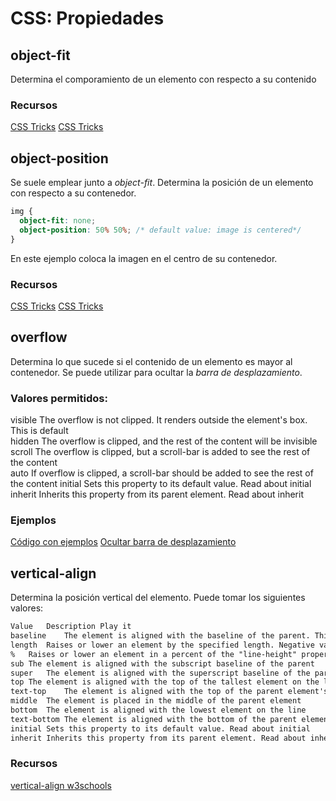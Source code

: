 # CSS: Propiedades

## object-fit

 Determina el comporamiento de un elemento con respecto a su contenido

### Recursos

[CSS Tricks](https://css-tricks.com/almanac/properties/o/object-fit/)
[CSS Tricks](https://css-tricks.com/on-object-fit-and-object-position/)

## object-position

Se suele emplear junto a _object-fit_. Determina la posición de un elemento con respecto a su contenedor.

``` css
img {
  object-fit: none;
  object-position: 50% 50%; /* default value: image is centered*/
}
```

En este ejemplo coloca la imagen en el centro de su contenedor.

### Recursos

[CSS Tricks](https://css-tricks.com/almanac/properties/o/object-position/)
[CSS Tricks](https://css-tricks.com/on-object-fit-and-object-position/)

## overflow

Determina lo que sucede si el contenido de un elemento es mayor al contenedor.
Se puede utilizar para ocultar la _barra de desplazamiento_.

### Valores permitidos:
visible	The overflow is not clipped. It renders outside the element's box. This is default	
hidden	The overflow is clipped, and the rest of the content will be invisible	
scroll	The overflow is clipped, but a scroll-bar is added to see the rest of the content	
auto	If overflow is clipped, a scroll-bar should be added to see the rest of the content	
initial	Sets this property to its default value. Read about initial	
inherit	Inherits this property from its parent element. Read about inherit

### Ejemplos

[Código con ejemplos](https://www.w3schools.com/cssref/playit.asp?filename=playcss_overflow&preval=initial)
[Ocultar barra de desplazamiento](https://www.w3schools.com/howto/howto_css_hide_scrollbars.asp)

## vertical-align

 Determina la posición vertical del elemento. Puede tomar los siguientes valores:

``` css
Value	Description	Play it
baseline	The element is aligned with the baseline of the parent. This is default	
length	Raises or lower an element by the specified length. Negative values are allowed. Read about length units	
%	Raises or lower an element in a percent of the "line-height" property. Negative values are allowed	
sub	The element is aligned with the subscript baseline of the parent	
super	The element is aligned with the superscript baseline of the parent	
top	The element is aligned with the top of the tallest element on the line	
text-top	The element is aligned with the top of the parent element's font	
middle	The element is placed in the middle of the parent element	
bottom	The element is aligned with the lowest element on the line	
text-bottom	The element is aligned with the bottom of the parent element's font	
initial	Sets this property to its default value. Read about initial	
inherit	Inherits this property from its parent element. Read about inherit
```

### Recursos

[vertical-align w3schools](https://www.w3schools.com/cssref/pr_pos_vertical-align.asp)